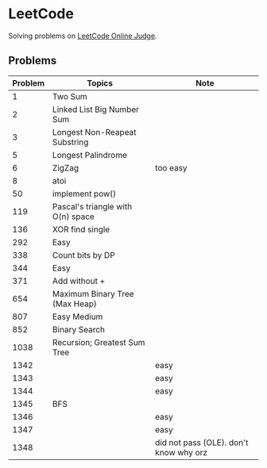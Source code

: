 # LeetCode
Solving problems on [LeetCode Online Judge](https://leetcode.com/problemset/all/).

## Problems
|Problem|Topics|Note|
|-|-|-|
|1|Two Sum||
|2|Linked List Big Number Sum||
|3|Longest Non-Reapeat Substring||
|5|Longest Palindrome||
|6|ZigZag|too easy|
|8|atoi||
|50|implement pow()||
|119|Pascal's triangle with O(n) space||
|136|XOR find single||
|292|Easy||
|338|Count bits by DP||
|344|Easy||
|371|Add without +||
|654|Maximum Binary Tree (Max Heap)||
|807|Easy Medium||
|852|Binary Search||
|1038|Recursion; Greatest Sum Tree||
|1342||easy|
|1343||easy|
|1344||easy|
|1345|BFS||
|1346||easy|
|1347||easy|
|1348||did not pass (OLE). don't know why orz|